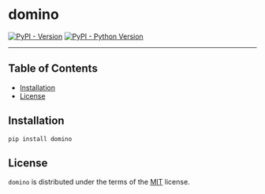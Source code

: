 # domino

[![PyPI - Version](https://img.shields.io/pypi/v/domino.svg)](https://pypi.org/project/domino)
[![PyPI - Python Version](https://img.shields.io/pypi/pyversions/domino.svg)](https://pypi.org/project/domino)

-----

## Table of Contents

- [Installation](#installation)
- [License](#license)

## Installation

```console
pip install domino
```

## License

`domino` is distributed under the terms of the [MIT](https://spdx.org/licenses/MIT.html) license.
